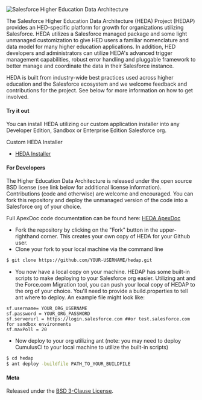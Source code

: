 ![Salesforce Higher Education Data Architecture](https://cloud.githubusercontent.com/assets/926530/11634976/b4c9814a-9ce1-11e5-98bb-ebd84ce6a0de.png "Salesforce Higher Education Data Architecture")

The Salesforce Higher Education Data Architecture (HEDA) Project (HEDAP) provides an HED-specific platform for growth for organizations utilizing Salesforce.  HEDA utilizes a Salesforce managed package and some light unmanaged customization to give HED users a familiar nomenclature and data model for many higher education applications.  In addition, HED developers and administrators can utilize HEDA's advanced trigger management capabilities, robust error handling and pluggable framework to better manage and coordinate the data in their Salesforce instance.

HEDA is built from industry-wide best practices used across higher education and the Salesforce ecosystem and we welcome feedback and contributions for the project. See below for more information on how to get involved.

#### Try it out

You can install HEDA utilizing our custom application installer into any Developer Edition, Sandbox or Enterprise Edition Salesforce org.

Custom HEDA Installer

* <a href="https://mrbelvedere.salesforcefoundation.org/mpinstaller/heda" target="_blank">HEDA Installer</a>

#### For Developers

The Higher Education Data Architecture is released under the open source BSD license (see link below for additional license information).  Contributions (code and otherwise) are welcome and encouraged.  You can fork this repository and deploy the unmanaged version of the code into a Salesforce org of your choice.  

Full ApexDoc code documentation can be found here: <a href="http://developer.salesforce.org/HEDAP/ApexDocumentation/" target="_blank">HEDA ApexDoc</a>

* Fork the repository by clicking on the "Fork" button in the upper-righthand corner.  This creates your own copy of HEDA for your Github user.
* Clone your fork to your local machine via the command line
```sh
$ git clone https://github.com/YOUR-USERNAME/hedap.git
```
* You now have a local copy on your machine.  HEDAP has some built-in scripts to make deploying to your Salesforce org easier.  Utilizing ant and the Force.com Migration tool, you can push your local copy of HEDAP to the org of your choice.  You'll need to provide a build.properties to tell ant where to deploy.  An example file might look like:

```
sf.username= YOUR_ORG_USERNAME
sf.password = YOUR_ORG_PASSWORD
sf.serverurl = https://login.salesforce.com ##or test.salesforce.com for sandbox environments
sf.maxPoll = 20
```

* Now deploy to your org utilizing ant (note: you may need to deploy CumulusCI to your local machine to utilize the built-in scripts)

```sh
$ cd hedap
$ ant deploy -buildfile PATH_TO_YOUR_BUILDFILE
```

#### Meta

Released under the [BSD 3-Clause License](http://www.opensource.org/licenses/BSD-3-Clause).
